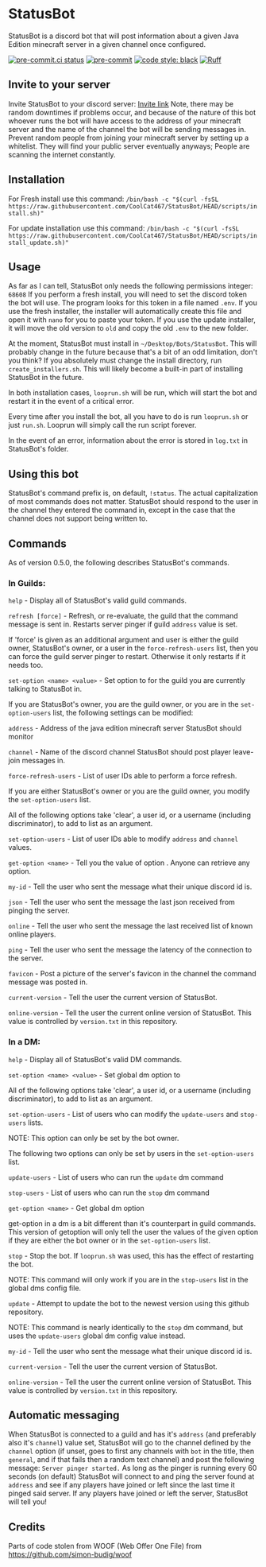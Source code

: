 # StatusBot
StatusBot is a discord bot that will post information about a given Java Edition minecraft server in a given channel once configured.

<!-- BADGIE TIME -->

[![pre-commit.ci status](https://results.pre-commit.ci/badge/github/CoolCat467/StatusBot/main.svg)](https://results.pre-commit.ci/latest/github/CoolCat467/StatusBot/main)
[![pre-commit](https://img.shields.io/badge/pre--commit-enabled-brightgreen?logo=pre-commit)](https://github.com/pre-commit/pre-commit)
[![code style: black](https://img.shields.io/badge/code_style-black-000000.svg)](https://github.com/psf/black)
[![Ruff](https://img.shields.io/endpoint?url=https://raw.githubusercontent.com/astral-sh/ruff/main/assets/badge/v2.json)](https://github.com/astral-sh/ruff)

<!-- END BADGIE TIME -->

## Invite to your server
Invite StatusBot to your discord server:
[Invite link](https://discord.com/api/oauth2/authorize?client_id=859890649535873044&permissions=274877910016&scope=bot)
Note, there may be random downtimes if problems occur, and because of the nature of
this bot whoever runs the bot will have access to the address of your minecraft server and
the name of the channel the bot will be sending messages in.
Prevent random people from joining your minecraft server by setting up a whitelist.
They will find your public server eventually anyways; People are scanning the internet
constantly.


## Installation
For Fresh install use this command:
`/bin/bash -c "$(curl -fsSL https://raw.githubusercontent.com/CoolCat467/StatusBot/HEAD/scripts/install.sh)"`

For update installation use this command:
`/bin/bash -c "$(curl -fsSL https://raw.githubusercontent.com/CoolCat467/StatusBot/HEAD/scripts/install_update.sh)"`


## Usage
As far as I can tell, StatusBot only needs the following permissions integer: `68608`
If you perform a fresh install, you will need to set the discord token the bot will use.
The program looks for this token in a file named `.env`. If you use the fresh installer,
the installer will automatically create this file and open it with `nano` for you to paste
your token. If you use the update installer, it will move the old version to `old` and copy
the old `.env` to the new folder.

At the moment, StatusBot must install in `~/Desktop/Bots/StatusBot`. This will
probably change in the future because that's a bit of an odd limitation, don't
you think? If you absolutely must change the install directory, run `create_installers.sh`.
This will likely become a built-in part of installing StatusBot in the future.

In both installation cases, `looprun.sh` will be run, which will start the bot and restart
it in the event of a critical error.

Every time after you install the bot, all you have to do is run `looprun.sh` or just
`run.sh`. Looprun will simply call the run script forever.

In the event of an error, information about the error is stored in `log.txt` in StatusBot's
folder.

## Using this bot
StatusBot's command prefix is, on default, `!status`. The actual capitalization of
most commands does not matter. StatusBot should respond to the user in the channel
they entered the command in, except in the case that the channel does not support
being written to.

## Commands
As of version 0.5.0, the following describes StatusBot's commands.

### In Guilds:
`help` - Display all of StatusBot's valid guild commands.

`refresh [force]` - Refresh, or re-evaluate, the guild that the command message is sent in.
 Restarts server pinger if guild `address` value is set.

 If 'force' is given as an additional argument and user is either
 the guild owner, StatusBot's owner, or a user in the `force-refresh-users` list,
 then you can force the guild server pinger to restart. Otherwise it only restarts if
 it needs too.

`set-option <name> <value>` - Set option <name> to <value> for the guild you are currently
  talking to StatusBot in.

  If you are StatusBot's owner, you are the guild owner, or you are in the
  `set-option-users` list, the following settings can be modified:

   `address` - Address of the java edition minecraft server StatusBot should monitor

   `channel` - Name of the discord channel StatusBot should post player leave-join messages in.

   `force-refresh-users` - List of user IDs able to perform a force refresh.

  If you are either StatusBot's owner or you are the guild owner, you modify the
  `set-option-users` list.

  All of the following options take 'clear', a user id, or a username (including discriminator),
  to add to list as an argument.

   `set-option-users` - List of user IDs able to modify `address` and `channel` values.

`get-option <name>` - Tell you the value of option <name>. Anyone can retrieve any option.

`my-id` - Tell the user who sent the message what their unique discord id is.

`json` - Tell the user who sent the message the last json received from pinging the server.

`online` - Tell the user who sent the message the last received list of known online players.

`ping` - Tell the user who sent the message the latency of the connection to the server.

`favicon` - Post a picture of the server's favicon in the channel the command message was posted in.

`current-version` - Tell the user the current version of StatusBot.

`online-version` - Tell the user the current online version of StatusBot.
This value is controlled by `version.txt` in this repository.


### In a DM:
`help` - Display all of StatusBot's valid DM commands.

`set-option <name> <value>` - Set global dm option <name> to <value>

 All of the following options take 'clear', a user id, or a username (including discriminator),
 to add to list as an argument.

   `set-option-users` - List of users who can modify the `update-users` and `stop-users` lists.

  NOTE: This option can only be set by the bot owner.

   The following two options can only be set by users in the `set-option-users` list.

   `update-users` - List of users who can run the `update` dm command

   `stop-users` - List of users who can run the `stop` dm command

`get-option <name>` - Get global dm option <name>

 get-option in a dm is a bit different than it's counterpart in guild commands.
 This version of getoption will only tell the user the values of the given option
 if they are either the bot owner or in the `set-option-users` list.

`stop` - Stop the bot. If `looprun.sh` was used, this has the effect of restarting the bot.

  NOTE: This command will only work if you are in the `stop-users` list in the
  global dms config file.

`update` - Attempt to update the bot to the newest version using this github repository.

  NOTE: This command is nearly identically to the `stop` dm command, but uses the
  `update-users` global dm config value instead.

`my-id` - Tell the user who sent the message what their unique discord id is.

`current-version` - Tell the user the current version of StatusBot.

`online-version` - Tell the user the current online version of StatusBot.
This value is controlled by `version.txt` in this repository.


## Automatic messaging
When StatusBot is connected to a guild and has it's `address` (and preferably also it's `channel`)
value set, StatusBot will go to the channel defined by the `channel` option (if unset, goes to first
any channels with `bot` in the title, then `general`, and if that fails then a random text channel)
and post the following message: `Server pinger started.` As long as the pinger is running every 60
seconds (on default) StatusBot will connect to and ping the server found at `address` and see if
any players have joined or left since the last time it pinged said server. If any players have
joined or left the server, StatusBot will tell you!


## Credits
Parts of code stolen from WOOF (Web Offer One File) from https://github.com/simon-budig/woof
